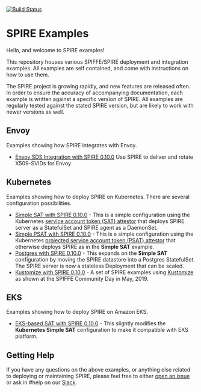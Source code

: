 [![Build Status](https://travis-ci.org/spiffe/spire-examples.svg?branch=master)](https://travis-ci.org/spiffe/spire-examples)

# SPIRE Examples

Hello, and welcome to SPIRE examples!

This repository houses various SPIFFE/SPIRE deployment and integration examples. All examples are self contained, and come with instructions on how to use them.

The SPIRE project is growing rapidly, and new features are released often. In order to ensure the accuracy of accompanying documentation, each example is written against a specific version of SPIRE. All examples are regularly tested against the stated SPIRE version, but are likely to work with newer versions as well.

## Envoy

Examples showing how SPIRE integrates with Envoy.

* [Envoy SDS Integration with SPIRE 0.10.0](examples/envoy) Use SPIRE to deliver and rotate X509-SVIDs for Envoy

## Kubernetes

Examples showing how to deploy SPIRE on Kubernetes. There are several configuration possibilities.

+ [Simple SAT with SPIRE 0.10.0](examples/k8s/simple_sat) - This is a simple configuration using the Kubernetes
  [service account token (SAT) attestor](https://github.com/spiffe/spire/blob/v0.10.0/doc/plugin_server_nodeattestor_k8s_sat.md)
  that deploys SPIRE server as a StatefulSet and SPIRE agent as a DaemonSet.
+ [Simple PSAT with SPIRE 0.10.0](examples/k8s/simple_psat) - This is a simple configuration using the
  Kubernetes
  [projected service account token (PSAT) attestor](https://github.com/spiffe/spire/blob/v0.10.0/doc/plugin_server_nodeattestor_k8s_psat.md)
  that otherwise deploys SPIRE as in the **Simple SAT** example.
+ [Postgres with SPIRE 0.10.0](examples/k8s/postgres) - This expands on the **Simple SAT** configuration by
  moving the SPIRE datastore into a Postgres StatefulSet. The SPIRE server is
  now a stateless Deployment that can be scaled.
+ [Kustomize with SPIRE 0.10.0](examples/k8s/k7e) - A set of SPIRE examples using [Kustomize](https://kustomize.io/)
  as shown at the SPIFFE Community Day in May, 2019.

## EKS

Examples showing how to deploy SPIRE on Amazon EKS.

+ [EKS-based SAT with SPIRE 0.10.0](examples/k8s/eks_sat) - This slightly modifies the **Kubernetes Simple SAT** configuration to
  make it compatible with EKS platform.

## Getting Help

If you have any questions on the above examples, or anything else related to deploying or maintaining SPIRE, please feel free to either [open an issue](https://github.com/spiffe/spire-examples/issues/new) or ask in #help on our [Slack](https://slack.spiffe.io/).
